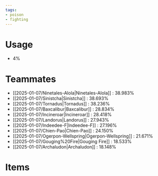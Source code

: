 ```yaml
---
tags:
- poison
- fighting
---
```

# Usage
- 4%
# Teammates
- [[2025-01-07/Ninetales-Alola|Ninetales-Alola]] : 38.983%
- [[2025-01-07/Sinistcha|Sinistcha]] : 38.693%
- [[2025-01-07/Tornadus|Tornadus]] : 38.236%
- [[2025-01-07/Baxcalibur|Baxcalibur]] : 28.834%
- [[2025-01-07/Incineroar|Incineroar]] : 28.418%
- [[2025-01-07/Landorus|Landorus]] : 27.943%
- [[2025-01-07/Indeedee-F|Indeedee-F]] : 27.196%
- [[2025-01-07/Chien-Pao|Chien-Pao]] : 24.150%
- [[2025-01-07/Ogerpon-Wellspring|Ogerpon-Wellspring]] : 21.671%
- [[2025-01-07/Gouging%20Fire|Gouging Fire]] : 18.533%
- [[2025-01-07/Archaludon|Archaludon]] : 18.148%
# Items
